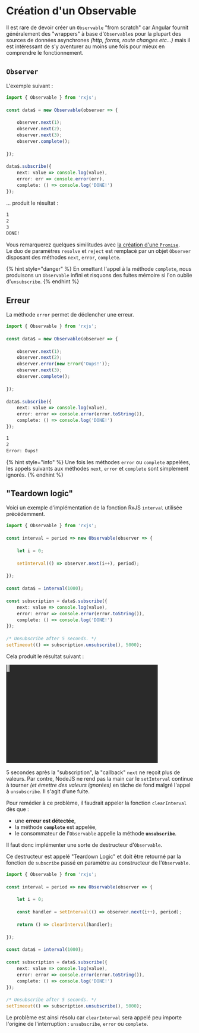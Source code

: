 # Création d'un Observable

Il est rare de devoir créer un `Observable` "from scratch" car Angular fournit généralement des "wrappers" à base d'`Observable`s pour la plupart des sources de données asynchrones _\(http, forms, route changes etc...\)_ mais il est intéressant de s'y aventurer au moins une fois pour mieux en comprendre le fonctionnement.

## `Observer`

L'exemple suivant :

```typescript
import { Observable } from 'rxjs';

const data$ = new Observable(observer => {

    observer.next(1);
    observer.next(2);
    observer.next(3);
    observer.complete();

});

data$.subscribe({
    next: value => console.log(value),
    error: err => console.error(err),
    complete: () => console.log('DONE!')
});
```

... produit le résultat :

```bash
1
2
3
DONE!
```

Vous remarquerez quelques similitudes avec [la création d'une `Promise`](../callback-hell-vs.-promise-vs.-async-await/promise.md).  
Le duo de paramètres `resolve` et `reject` est remplacé par un objet `Observer` disposant des méthodes `next`,  `error`,  `complete`.

{% hint style="danger" %}
En omettant l'appel à la méthode `complete`, nous produisons un `Observable` infini et risquons des fuites mémoire si l'on oublie d'`unsubscribe`.
{% endhint %}

## Erreur

La méthode `error` permet de déclencher une erreur.

```typescript
import { Observable } from 'rxjs';

const data$ = new Observable(observer => {

    observer.next(1);
    observer.next(2);
    observer.error(new Error('Oups!'));
    observer.next(3);
    observer.complete();

});

data$.subscribe({
    next: value => console.log(value),
    error: error => console.error(error.toString()),
    complete: () => console.log('DONE!')
});
```

```bash
1
2
Error: Oups!
```

{% hint style="info" %}
Une fois les méthodes `error` ou `complete` appelées, les appels suivants aux méthodes `next`, `error` et `complete` sont simplement ignorés.
{% endhint %}

## "Teardown logic"

Voici un exemple d'implémentation de la fonction RxJS `interval` utilisée précédemment.

```typescript
import { Observable } from 'rxjs';

const interval = period => new Observable(observer => {

    let i = 0;

    setInterval(() => observer.next(i++), period);

});

const data$ = interval(1000);

const subscription = data$.subscribe({
    next: value => console.log(value),
    error: error => console.error(error.toString()),
    complete: () => console.log('DONE!')
});

/* Unsubscribe after 5 seconds. */
setTimeout(() => subscription.unsubscribe(), 5000);
```

Cela produit le résultat suivant :

![Observable Leak](../../.gitbook/assets/observable-leak.gif)

5 secondes après la "subscription", la "callback" `next` ne reçoit plus de valeurs. Par contre, NodeJS ne rend pas la main car le `setInterval` continue à tourner _\(et émettre des valeurs ignorées\)_ en tâche de fond malgré l'appel à `unsubscribe`. Il s'agit d'une fuite.

Pour remédier à ce problème, il faudrait appeler la fonction `clearInterval` dès que :

* une **erreur est détectée**,
* la méthode **`complete`** est appelée,
* le consommateur de l'`Observable` appelle la méthode **`unsubscribe`**.

Il faut donc implémenter une sorte de destructeur d'`Observable`.

Ce destructeur est appelé "Teardown Logic" et doit être retourné par la fonction de `subscribe` passé en paramètre au constructeur de l'`Observable`.

```typescript
import { Observable } from 'rxjs';
​
const interval = period => new Observable(observer => {
​
    let i = 0;
​
    const handler = setInterval(() => observer.next(i++), period);
​
    return () => clearInterval(handler);

});
​
const data$ = interval(1000);
​
const subscription = data$.subscribe({
    next: value => console.log(value),
    error: error => console.error(error.toString()),
    complete: () => console.log('DONE!')
});
​
/* Unsubscribe after 5 seconds. */
setTimeout(() => subscription.unsubscribe(), 5000);
```

Le problème est ainsi résolu car `clearInterval` sera appelé peu importe l'origine de l'interruption : `unsubscribe`, `error` ou `complete`.



